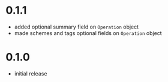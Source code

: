 # 0.1.1

* added optional summary field on `Operation` object
* made schemes and tags optional fields on `Operation` object

# 0.1.0

* initial release
